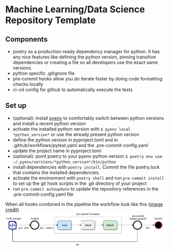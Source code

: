 ﻿# Machine Learning/Data Science Repository Template

## Components
- poetry as a production-ready dependency manager for python. It has any nice features like defining
the python version, pinning transitive dependencies or creating a file so all developers use the exact same versions.
- python specific .gitignore file
- pre-commit hooks allow you do iterate faster by doing code formatting checks locally 
- ci-cd config for github to automatically execute the tests

    
## Set up 

- (optional): install [pyenv](https://github.com/pyenv/pyenv#installation) to comfortably switch between python versions and install a recent python version
- activate the installed python version with `$ pyenv local *python_version*` or use the already present python version
- define the python version in pyproject.toml and in .github/workflows/pytest.yaml and the .pre-commit-config.yaml
- update the project name in pyproject.toml
- (optional): point poetry to your pyenv python version `$ poetry env use ~/.pyenv/versions/*python_version*/bin/python`
- install dependencies with `poetry install`. Commit the file poetry.lock that contains the installed dependencies.
- activate the environment with `poetry shell` and run `pre-commit install` to set up the git hook scripts in the .git directory 
  of your project
- run `pre-commit autoupdate` to update the repository references in the 
 .pre-commit-config.yaml file

When all hooks combined in the pipeline the workflow look like this ([image credit](https://rohitgupta.xyz/blog/keeping-python-code-clean-with-pre-commit-hooks-black-flake8-and-isort/))
![img.png](img.png)
